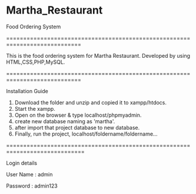 # Martha_Restaurant
Food Ordering System

============================================================================

This is the food ordering system for Martha Restaurant. Developed by using HTML,CSS,PHP,MySQL. 

============================================================================

Installation Guide

01. Download the folder and unzip and copied it to xampp/htdocs.
02. Start the xampp. 
03. Open on the browser & type localhost/phpmyadmin.
04. create new database naming as 'martha'.
05. after import that project database to new database.
06. Finally, run the project, localhost/foldername/foldername...

=============================================================================

Login details

User Name : admin

Password : admin123

